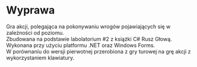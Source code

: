 # Wyprawa
Gra akcji, polegająca na pokonywaniu wrogów pojawiających się w zależności od poziomu.</br>
Zbudowana na podstawie labolatorium #2 z książki C# Rusz Głową.</br>
Wykonana przy użyciu platformu .NET oraz Windows Forms.</br>
W porównaniu do wersji pierwotnej przerobiona z gry turowej na grę akcji z wykorzystaniem klawiatury.


